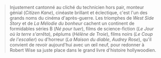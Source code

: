 > Injustement cantonné au cliché du technicien hors pair, monteur génial (_Citizen Kane_), cinéaste brillant et éclectique, c'est l'un des grands noms du cinéma d'après-guerre. Les triomphes de _West Side Story_ et de _La Mélodie du bonheur_ cachent un continent de formidables séries B (_Né pour tuer_), films de science-fiction (_Le Jour où la terre s'arrêta_), péplums (_Hélène de Troie_), films noirs (_Le Coup de l'escalier_) ou d'horreur (_La Maison du diable_, _Audrey Rose_), qu'il convient de revoir aujourd'hui avec un œil neuf, pour redonner à Robert Wise sa juste place dans le grand livre d'histoire hollywoodien.
